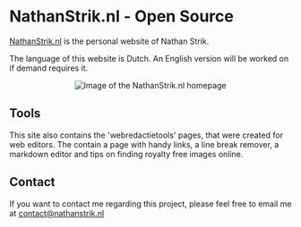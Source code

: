 # NathanStrik.nl - Open Source

[NathanStrik.nl](https://www.nathanstrik.nl/) is the personal website of Nathan Strik.

The language of this website is Dutch. An English version will be worked on if demand requires it.

<p align="center">
  <img alt="Image of the NathanStrik.nl homepage" src="https://user-images.githubusercontent.com/27855680/54459259-72d04980-4766-11e9-96f7-c608452db2f5.jpg">
</p>

## Tools
This site also contains the 'webredactietools' pages, that were created for web editors. The contain a page with handy links, a line break remover, a markdown editor and tips on finding royalty free images online.

## Contact
If you want to contact me regarding this project, please feel free to email me at [contact@nathanstrik.nl](contact@nathanstrik.nl)
